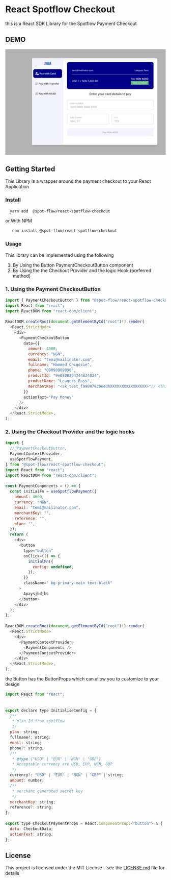 # React Spotflow Checkout

this is a React SDK Library for the Spotflow Payment Checkout

## DEMO

<!-- <img src="https://github.com/Spotflow-One/react-spotflow-checkout/blob/main/Spotflow_image.png?raw=true" /> -->
<img src="./Spotflow_image.png" />

## Getting Started

This Library is a wrapper around the payment checkout to your React Application

### Install

```bash
  yarn add  @spot-flow/react-spotflow-checkout 
```

or With NPM

```bash
   npm install @spot-flow/react-spotflow-checkout 
```

### Usage

This library can be implemented using the following

1. By Using the Button PaymentCheckoutButton component
2. By Using the the Checkout Provider and the logic Hook (preferred method)

### 1. Using the Payment CheckoutButton

```javascript
import { PaymentCheckoutButton } from "@spot-flow/react-spotflow-checkout";
import React from "react";
import ReactDOM from "react-dom/client";

ReactDOM.createRoot(document.getElementById("root")!).render(
  <React.StrictMode>
    <div>
      <PaymentCheckoutButton
        data={{
          amount: 4000,
          currency: "NGN",
          email: "temi@mailinator.com",
          fullname: "Hammed Chigozie",
          phone: "09090909090",
          productId: "9e0808304344834034",
          productName: "Leagues Pass",
          merchantKey: "<sk_test_f998479c0eedhXXXXXXXXXXXXXXXX>"// <This is your Merchant Key generated for you Merchant on Spotflow> 
        }}
        actionText="Pay Money"
      />
    </div>
  </React.StrictMode>,
);

```

### 2. Using the Checkout Provider and the logic hooks

```javascript
import {
  // PaymentCheckoutButton,
  PaymentContextProvider,
  useSpotflowPayment,
} from "@spot-flow/react-spotflow-checkout";
import React from "react";
import ReactDOM from "react-dom/client";

const PaymentConponents = () => {
  const initialFn = useSpotflowPayment({
    amount: 4000,
    currency: "NGN",
    email: "temi@mailinator.com",
    merchantKey: "",
    reference: "",
    plan: "",
  });
  return (
    <div>
      <button
        type="button"
        onClick={() => {
          initialFn({
            config: undefined,
          });
        }}
        className=" bg-primary-main text-black"
      >
        Apaysjbdjbs
      </button>
    </div>
  );
};

ReactDOM.createRoot(document.getElementById("root")!).render(
  <React.StrictMode>
    <div>
      <PaymentContextProvider>
        <PaymentConponents />
      </PaymentContextProvider>
    </div>
  </React.StrictMode>,
);

```

the Button has the ButtonProps which can allow you to customize to your design

```javascript
import React from "react";


export declare type InitialiseConfig = {
  /**
   * plan Id from spotflow
   */
  plan: string;
  fullname?: string;
  email: string;
  phone?: string;
  /**
   * @type {"USD" | "EUR" | "NGN" | "GBP"}
   * Acceptable currency are USD, EUR, NGN, GBP
   */
  currency?: "USD" | "EUR" | "NGN" | "GBP" | string;
  amount: number;
  /**
   * merchant generated secret key
   */
  merchantKey: string;
  reference?: string;
};

export type CheckoutPaymentProps = React.ComponentProps<"button"> & {
  data: CheckoutData;
  actionText: string;
};
```

## License

This project is licensed under the MIT License - see the <a href="/LICENSE">LICENSE.md</a> file for details
